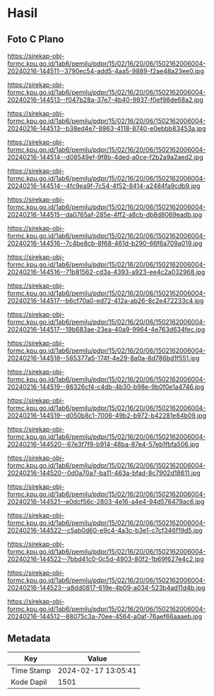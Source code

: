 # Hasil

## Foto C Plano

https://sirekap-obj-formc.kpu.go.id/1ab6/pemilu/pdpr/15/02/16/20/06/1502162006004-20240216-144511--3790ec54-add5-4aa5-9889-f2ae48a23ee0.jpg

https://sirekap-obj-formc.kpu.go.id/1ab6/pemilu/pdpr/15/02/16/20/06/1502162006004-20240216-144513--f047b28a-37e7-4b40-9937-f0ef98de68a2.jpg

https://sirekap-obj-formc.kpu.go.id/1ab6/pemilu/pdpr/15/02/16/20/06/1502162006004-20240216-144513--b38ed4e7-8963-4118-8740-e0ebbb83453a.jpg

https://sirekap-obj-formc.kpu.go.id/1ab6/pemilu/pdpr/15/02/16/20/06/1502162006004-20240216-144514--d08549ef-9f8b-4ded-a0ce-f2b2a9a2aed2.jpg

https://sirekap-obj-formc.kpu.go.id/1ab6/pemilu/pdpr/15/02/16/20/06/1502162006004-20240216-144514--4fc9ea9f-7c54-4f52-8414-a2484fa9cdb9.jpg

https://sirekap-obj-formc.kpu.go.id/1ab6/pemilu/pdpr/15/02/16/20/06/1502162006004-20240216-144515--da0765af-285e-4ff2-a8cb-db8d8069eadb.jpg

https://sirekap-obj-formc.kpu.go.id/1ab6/pemilu/pdpr/15/02/16/20/06/1502162006004-20240216-144516--7c4be8cb-8f68-461d-b290-66f6a709a019.jpg

https://sirekap-obj-formc.kpu.go.id/1ab6/pemilu/pdpr/15/02/16/20/06/1502162006004-20240216-144516--71b81562-cd3a-4393-a923-ee4c2a032968.jpg

https://sirekap-obj-formc.kpu.go.id/1ab6/pemilu/pdpr/15/02/16/20/06/1502162006004-20240216-144517--b6cf70a0-ed72-412a-ab26-8c2e472233c4.jpg

https://sirekap-obj-formc.kpu.go.id/1ab6/pemilu/pdpr/15/02/16/20/06/1502162006004-20240216-144517--19b683ae-23ea-40a9-9964-4e763d634fec.jpg

https://sirekap-obj-formc.kpu.go.id/1ab6/pemilu/pdpr/15/02/16/20/06/1502162006004-20240216-144518--585377a5-174f-4e29-8a0a-8d786bd1f551.jpg

https://sirekap-obj-formc.kpu.go.id/1ab6/pemilu/pdpr/15/02/16/20/06/1502162006004-20240216-144519--86326cf4-c4db-4b30-b98e-9b0f0e1a4746.jpg

https://sirekap-obj-formc.kpu.go.id/1ab6/pemilu/pdpr/15/02/16/20/06/1502162006004-20240216-144519--d050b8c1-7006-49b2-b972-b42281e84b09.jpg

https://sirekap-obj-formc.kpu.go.id/1ab6/pemilu/pdpr/15/02/16/20/06/1502162006004-20240216-144520--67e3f7f9-b914-48ba-87e4-57eb1fbfa506.jpg

https://sirekap-obj-formc.kpu.go.id/1ab6/pemilu/pdpr/15/02/16/20/06/1502162006004-20240216-144520--0d0a70a7-ba11-463a-bfad-8c7902d18611.jpg

https://sirekap-obj-formc.kpu.go.id/1ab6/pemilu/pdpr/15/02/16/20/06/1502162006004-20240216-144521--e0dcf56c-2803-4e16-a4e4-94d576479ac6.jpg

https://sirekap-obj-formc.kpu.go.id/1ab6/pemilu/pdpr/15/02/16/20/06/1502162006004-20240216-144522--c5ab0d60-e9c4-4a3c-b3e1-c7cf346f19d5.jpg

https://sirekap-obj-formc.kpu.go.id/1ab6/pemilu/pdpr/15/02/16/20/06/1502162006004-20240216-144522--7bbd41c0-0c5d-4903-80f2-1b69f627e4c2.jpg

https://sirekap-obj-formc.kpu.go.id/1ab6/pemilu/pdpr/15/02/16/20/06/1502162006004-20240216-144523--a8dd0817-619e-4b09-a034-523b4ad11d4b.jpg

https://sirekap-obj-formc.kpu.go.id/1ab6/pemilu/pdpr/15/02/16/20/06/1502162006004-20240216-144512--88075c3a-70ee-4564-a0af-76aef66aaaeb.jpg


## Metadata

| Key        | Value               |
| ---------- | ------------------- |
| Time Stamp | 2024-02-17 13:05:41 |
| Kode Dapil | 1501                |



